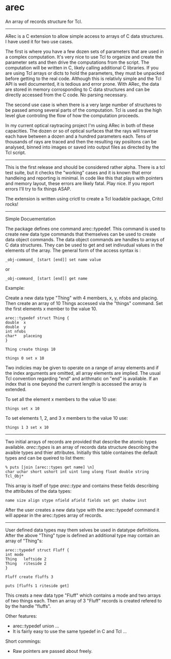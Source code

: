 arec
====

An array of records structure for Tcl.

-----

ARec is a C extension to allow simple access to arrays of C data structures.  I
have used it for two use cases.

The first is where you have a few dozen sets of parameters that are used in a
complex computation.  It's very nice to use Tcl to organize and create the
parameter sets and then drive the computations from the script.  The
computation will be written in C, likely calling additional C libraries.  If
you are using Tcl arrays or dicts to hold the parameters, they must be unpacked
before getting to the real code.  Although this is relativly simple and the Tcl
API is well documented, it is tedious and error prone.  With ARec, the data are
stored in memory corrosponding to C data structures and can be directly
accessed from the C code.  No parsing necessary.

The second use case is when there is a very large number of structures to be
passed among several parts of the computation.  Tcl is used as the high level
glue controling the flow of how the computation proceeds.

In my current optical raytracing project I'm using ARec in both of these
capacities.  The dozen or so of optical surfaces that the rays will traverse
each have between a dozen and a hundred parameters each.  Tens of thousands of
rays are traced and then the resulting ray posiitons can be analysed, binned
into images or saved into output files as directed by the Tcl script.

-----

This is the first release and should be considered rather alpha.  There is a
tcl test suite, but it checks the "working" cases and it is known that error
handleing and reporting is minimal.  In code like this that plays with pointers
and memory layout, these errors are likely fatal.  Play nice.  If you report
errors I'll try to fix things ASAP.

The extension is written using crictl to create a Tcl loadable package, Critcl
rocks!

-----

Simple Docuementation

The package defines one command arec::typedef.  This command is used to create
new data type commands that themselves can  be used to create data object
commands.  The data object commands are handles to arrays of C data structures.
They can be used to get and set indivudual values in the elements of the array.
The general form of the access syntax is :

    _obj-command_ [start [end]] set name value

or 

    _obj-command_ [start [end]] get name

Example:

Create a new data type "Thing" with 4 members, x, y, nfobs and placing.  Then
create an array of 10 Things accessed via the "things" command.  Set the first
elements x member to the value 10.

    arec::typedef struct Thing {
	double	x
	double	y
	int	nfobs
	char*	placeing
    }

    Thing create things 10

    things 0 set x 10

Two indicies may be given to operate on a range of array elements and if the
index arguments are omitted, all array elements are implied.  The usual Tcl
convention regarding "end" and arithmatic on "end" is available.  If an index
that is one beyond the current length is accessed the array is extended.

To set all the element x members to the value 10 use:

    things set x 10

To set elements 1, 2, and 3 x members to the value 10 use:

    things 1 3 set x 10

--------

Two initial arrays of records are provided that describe the atomic types
available.  _arec::types_ is an array of records  data structure describing the
avaible types and thier attributes.  Initially this table containes the default
types and can be queired to list them:

	% puts [join [arec::types get name] \n]
	char uchar short ushort int uint long ulong float double string Tcl_Obj*

This array is itself of type _arec::type_ and contains these fields describing
the attributes of the data types:

	name size align stype nfield afield fields set get shadow inst

After the user creates a new data type with the arec::typedef command it will
appear in the arec::types array of records.

-------

User defined data types may them selves be used in datatype definitions.  After
the above "Thing" type is defined an additional type may contain an array of
"Thing"s:

    arec::typedef struct Fluff {
	int	mode
	Thing	leftside 2
	Thing	riteside 2
    }

    Fluff create fluffs 3

    puts [fluffs 1 riteside get]

This creats a new data type "Fluff" which contains a mode and two arrays of two
things each.  Then an array of 3 "Fluff" records is created refered to by the
handle "fluffs". 


Other features:

  * arec::typedef union ...
  * It is fairly easy to use the same typedef in C and Tcl ...


Short commings:

  * Raw pointers are passed about freely.

